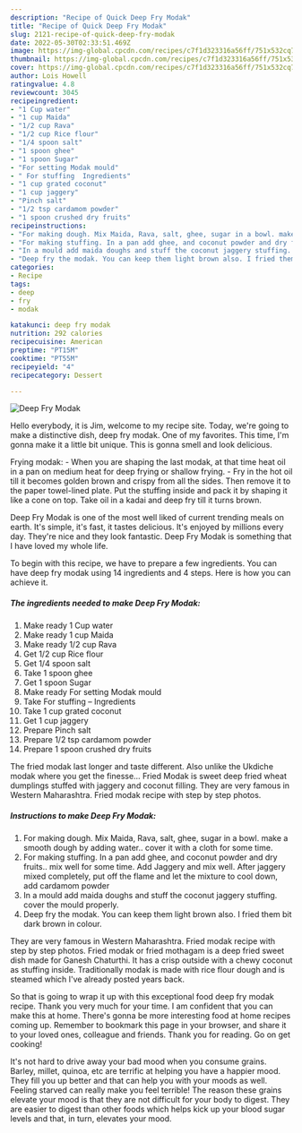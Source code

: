 ```yaml
---
description: "Recipe of Quick Deep Fry Modak"
title: "Recipe of Quick Deep Fry Modak"
slug: 2121-recipe-of-quick-deep-fry-modak
date: 2022-05-30T02:33:51.469Z
image: https://img-global.cpcdn.com/recipes/c7f1d323316a56ff/751x532cq70/deep-fry-modak-recipe-main-photo.jpg
thumbnail: https://img-global.cpcdn.com/recipes/c7f1d323316a56ff/751x532cq70/deep-fry-modak-recipe-main-photo.jpg
cover: https://img-global.cpcdn.com/recipes/c7f1d323316a56ff/751x532cq70/deep-fry-modak-recipe-main-photo.jpg
author: Lois Howell
ratingvalue: 4.8
reviewcount: 3045
recipeingredient:
- "1 Cup water"
- "1 cup Maida"
- "1/2 cup Rava"
- "1/2 cup Rice flour"
- "1/4 spoon salt"
- "1 spoon ghee"
- "1 spoon Sugar"
- "For setting Modak mould"
- " For stuffing  Ingredients"
- "1 cup grated coconut"
- "1 cup jaggery"
- "Pinch salt"
- "1/2 tsp cardamom powder"
- "1 spoon crushed dry fruits"
recipeinstructions:
- "For making dough. Mix Maida, Rava, salt, ghee, sugar in a bowl. make a smooth dough by adding water.. cover it with a cloth for some time."
- "For making stuffing. In a pan add ghee, and coconut powder and dry fruits.. mix well for some time. Add Jaggery and mix well. After jaggery mixed completely, put off the flame and let the mixture to cool down, add cardamom powder"
- "In a mould add maida doughs and stuff the coconut jaggery stuffing. cover the mould properly."
- "Deep fry the modak. You can keep them light brown also. I fried them bit dark brown in colour."
categories:
- Recipe
tags:
- deep
- fry
- modak

katakunci: deep fry modak 
nutrition: 292 calories
recipecuisine: American
preptime: "PT15M"
cooktime: "PT55M"
recipeyield: "4"
recipecategory: Dessert

---
```



![Deep Fry Modak](https://img-global.cpcdn.com/recipes/c7f1d323316a56ff/751x532cq70/deep-fry-modak-recipe-main-photo.jpg)

Hello everybody, it is Jim, welcome to my recipe site. Today, we're going to make a distinctive dish, deep fry modak. One of my favorites. This time, I'm gonna make it a little bit unique. This is gonna smell and look delicious.

Frying modak: - When you are shaping the last modak, at that time heat oil in a pan on medium heat for deep frying or shallow frying. - Fry in the hot oil till it becomes golden brown and crispy from all the sides. Then remove it to the paper towel-lined plate. Put the stuffing inside and pack it by shaping it like a cone on top. Take oil in a kadai and deep fry till it turns brown.

Deep Fry Modak is one of the most well liked of current trending meals on earth. It's simple, it's fast, it tastes delicious. It's enjoyed by millions every day. They're nice and they look fantastic. Deep Fry Modak is something that I have loved my whole life.


To begin with this recipe, we have to prepare a few ingredients. You can have deep fry modak using 14 ingredients and 4 steps. Here is how you can achieve it.

<!--inarticleads1-->

##### The ingredients needed to make Deep Fry Modak:

1. Make ready 1 Cup water
1. Make ready 1 cup Maida
1. Make ready 1/2 cup Rava
1. Get 1/2 cup Rice flour
1. Get 1/4 spoon salt
1. Take 1 spoon ghee
1. Get 1 spoon Sugar
1. Make ready For setting Modak mould
1. Take  For stuffing – Ingredients
1. Take 1 cup grated coconut
1. Get 1 cup jaggery
1. Prepare Pinch salt
1. Prepare 1/2 tsp cardamom powder
1. Prepare 1 spoon crushed dry fruits


The fried modak last longer and taste different. Also unlike the Ukdiche modak where you get the finesse… Fried Modak is sweet deep fried wheat dumplings stuffed with jaggery and coconut filling. They are very famous in Western Maharashtra. Fried modak recipe with step by step photos. 

<!--inarticleads2-->

##### Instructions to make Deep Fry Modak:

1. For making dough. Mix Maida, Rava, salt, ghee, sugar in a bowl. make a smooth dough by adding water.. cover it with a cloth for some time.
1. For making stuffing. In a pan add ghee, and coconut powder and dry fruits.. mix well for some time. Add Jaggery and mix well. After jaggery mixed completely, put off the flame and let the mixture to cool down, add cardamom powder
1. In a mould add maida doughs and stuff the coconut jaggery stuffing. cover the mould properly.
1. Deep fry the modak. You can keep them light brown also. I fried them bit dark brown in colour.


They are very famous in Western Maharashtra. Fried modak recipe with step by step photos. Fried modak or fried mothagam is a deep fried sweet dish made for Ganesh Chaturthi. It has a crisp outside with a chewy coconut as stuffing inside. Traditionally modak is made with rice flour dough and is steamed which I&#39;ve already posted years back. 

So that is going to wrap it up with this exceptional food deep fry modak recipe. Thank you very much for your time. I am confident that you can make this at home. There's gonna be more interesting food at home recipes coming up. Remember to bookmark this page in your browser, and share it to your loved ones, colleague and friends. Thank you for reading. Go on get cooking!

It's not hard to drive away your bad mood when you consume grains. Barley, millet, quinoa, etc are terrific at helping you have a happier mood. They fill you up better and that can help you with your moods as well. Feeling starved can really make you feel terrible! The reason these grains elevate your mood is that they are not difficult for your body to digest. They are easier to digest than other foods which helps kick up your blood sugar levels and that, in turn, elevates your mood.
